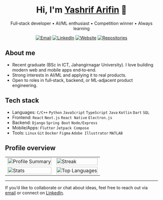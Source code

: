 <h1 align="center">Hi, I'm <a href="https://github.com/yashrif">Yashrif Arifin</a> 👋</h1>

<p align="center">Full‑stack developer • AI/ML enthusiast • Competition winner • Always learning</p>

<p align="center">
    <a href="mailto:yaswoccho@gmail.com"><img alt="Email" src="https://img.shields.io/badge/Email-yaswoccho%40gmail.com-D14836?style=for-the-badge&logo=gmail&logoColor=white"></a>
    <a href="https://www.linkedin.com/in/yashrif"><img alt="LinkedIn" src="https://img.shields.io/badge/LinkedIn-Profile-0A66C2?style=for-the-badge&logo=linkedin&logoColor=white"></a>
    <a href="https://yashrif.github.io/"><img alt="Website" src="https://img.shields.io/badge/Website-yashrif.github.io-0f766e?style=for-the-badge&logo=google-chrome&logoColor=white"></a>
    <a href="https://github.com/yashrif?tab=repositories&type=source"><img alt="Repositories" src="https://img.shields.io/badge/All%20Repositories-View-4f46e5?style=for-the-badge&logo=github&logoColor=white"></a>
</p>

## About me

- Recent graduate (BSc in ICT, Jahangirnagar University). I love building modern web and mobile apps end‑to‑end.
- Strong interests in AI/ML and applying it to real products.
- Open to roles in full‑stack, backend, or ML‑adjacent product engineering.

## Tech stack

- Languages: `C/C++` `Python` `JavaScript` `TypeScript` `Java` `Kotlin` `Dart` `SQL`
- Frontend: `React` `Next.js` `React Native` `Electron.js`
- Backend: `Django` `Spring Boot` `Node/Express`
- Mobile/Apps: `Flutter` `Jetpack Compose`
- Tools: `Linux` `Git` `Docker` `Figma` `Adobe Illustrator` `MATLAB`

## Profile overview

<table align="center" width="100%">
    <tr>
        <td>
            <a href="https://github.com/yashrif">
                <img alt="Profile Summary" src="https://github-profile-summary-cards.vercel.app/api/cards/profile-details?username=yashrif&theme=transparent&hide_border=true" width="100%" />
            </a>
        </td>
        <td>
            <img alt="Streak" src="https://github-readme-streak-stats.herokuapp.com?user=yashrif&theme=tokyonight-duo&hide_border=true&mode=weekly" width="100%" />
        </td>
    </tr>
    <tr>
        <td>
            <img alt="Stats" src="https://github-readme-stats.vercel.app/api?username=yashrif&theme=tokyonight&show_icons=true&hide_border=true&bg_color=FFFFFF00&count_private=true&rank_icon=github&hide=issues" width="100%" />
        </td>
        <td>
            <img alt="Top Languages" src="https://github-readme-stats.vercel.app/api/top-langs/?username=yashrif&layout=compact&theme=tokyonight&hide_border=true&bg_color=00000000" width="100%" />
        </td>
    </tr>
</table>

---

If you’d like to collaborate or chat about ideas, feel free to reach out via <a href="mailto:yaswoccho@gmail.com">email</a> or connect on <a href="https://www.linkedin.com/in/yashrif">LinkedIn</a>.
